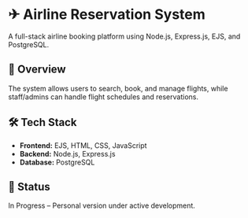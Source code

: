 
# ✈ Airline Reservation System
A full-stack airline booking platform using Node.js, Express.js, EJS, and PostgreSQL.

## 📌 Overview
The system allows users to search, book, and manage flights, while staff/admins can handle flight schedules and reservations.

## 🛠 Tech Stack
- **Frontend:** EJS, HTML, CSS, JavaScript  
- **Backend:** Node.js, Express.js  
- **Database:** PostgreSQL  

## 📅 Status
In Progress – Personal version under active development.
